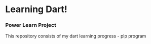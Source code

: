 # Learning Dart!
### Power Learn Project
This repository consists of my dart learning progress  - plp program
